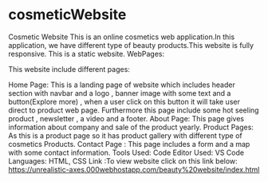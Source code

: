 # cosmeticWebsite

Cosmetic Website
This is an online cosmetics  web application.In this application, we have different type of beauty products.This website is fully responsive. This is a static website.
    WebPages:
		
This website include different pages:

Home Page: This is a landing page of website which includes header section with navbar and a logo , banner image with some text and a button(Explore more) , when a user click on this button it will take user direct to product web page. Furthermore this page include some hot seeling product , newsletter , a video and a footer.
About Page: This page gives information about company and sale of the product yearly.
 Product Pages: As this is a product page so it has product gallery with different type of cosmetics Products. 
Contact Page : This page includes a form and a map with some contact information.
    Tools Used:
Code Editor Used: VS Code
Languages: HTML, CSS
Link :To view website click on this link below:
https://unrealistic-axes.000webhostapp.com/beauty%20website/index.html
